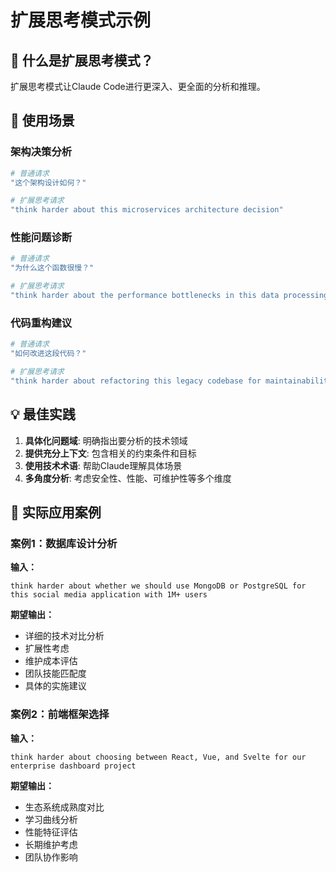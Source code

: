 # 扩展思考模式示例

## 🧠 什么是扩展思考模式？
扩展思考模式让Claude Code进行更深入、更全面的分析和推理。

## 🎯 使用场景

### 架构决策分析
```bash
# 普通请求
"这个架构设计如何？"

# 扩展思考请求  
"think harder about this microservices architecture decision"
```

### 性能问题诊断
```bash
# 普通请求
"为什么这个函数很慢？"

# 扩展思考请求
"think harder about the performance bottlenecks in this data processing pipeline"
```

### 代码重构建议
```bash
# 普通请求
"如何改进这段代码？"

# 扩展思考请求
"think harder about refactoring this legacy codebase for maintainability and scalability"
```

## 💡 最佳实践

1. **具体化问题域**: 明确指出要分析的技术领域
2. **提供充分上下文**: 包含相关的约束条件和目标
3. **使用技术术语**: 帮助Claude理解具体场景
4. **多角度分析**: 考虑安全性、性能、可维护性等多个维度

## 📝 实际应用案例

### 案例1：数据库设计分析
**输入：**
```
think harder about whether we should use MongoDB or PostgreSQL for this social media application with 1M+ users
```

**期望输出：**
- 详细的技术对比分析
- 扩展性考虑
- 维护成本评估
- 团队技能匹配度
- 具体的实施建议

### 案例2：前端框架选择
**输入：**
```
think harder about choosing between React, Vue, and Svelte for our enterprise dashboard project
```

**期望输出：**
- 生态系统成熟度对比
- 学习曲线分析
- 性能特征评估
- 长期维护考虑
- 团队协作影响